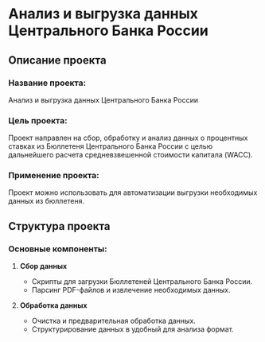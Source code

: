 # Анализ и выгрузка данных Центрального Банка России

## Описание проекта

### Название проекта:
Анализ и выгрузка данных Центрального Банка России

### Цель проекта:
Проект направлен на сбор, обработку и анализ данных о процентных ставках из Бюллетеня Центрального Банка России с целью дальнейшего расчета средневзвешенной стоимости капитала (WACC).

### Применение проекта:
Проект можно использовать для автоматизации выгрузки необходимых данных из бюллетеня.

## Структура проекта

### Основные компоненты:

1. **Сбор данных**
   - Скрипты для загрузки Бюллетеней Центрального Банка России.
   - Парсинг PDF-файлов и извлечение необходимых данных.

2. **Обработка данных**
   - Очистка и предварительная обработка данных.
   - Структурирование данных в удобный для анализа формат.
